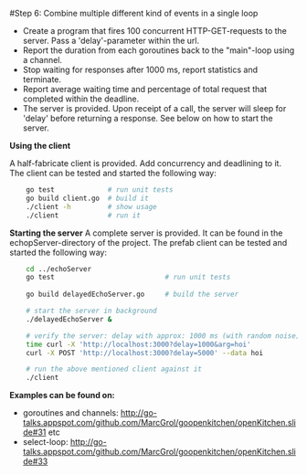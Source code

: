 #Step 6: Combine multiple different kind of events in a single loop

- Create a program that fires 100 concurrent HTTP-GET-requests to the server. Pass a 'delay'-parameter within the url.
- Report the duration from each goroutines back to the "main"-loop using a channel.
- Stop waiting for responses after 1000 ms, report statistics and terminate.
- Report average waiting time and percentage of total request that completed within the deadline.
- The server is provided. Upon receipt of a call, the server will sleep for 'delay' before returning a response. See below on how to start the server.

**Using the client**

A half-fabricate client is provided. Add concurrency and deadlining to it.
The client can be tested and started the following way:
``` sh
    go test             # run unit tests
    go build client.go  # build it
    ./client -h         # show usage
    ./client            # run it
```


**Starting the server**
A complete server is provided. It can be found in the echopServer-directory of the project.
The prefab client can be tested and started the following way:
``` sh
    cd ../echoServer
    go test                           # run unit tests
    
    go build delayedEchoServer.go     # build the server

    # start the server in background
    ./delayedEchoServer &

    # verify the server: delay with approx: 1000 ms (with random noise)
    time curl -X 'http://localhost:3000?delay=1000&arg=hoi'
    curl -X POST 'http://localhost:3000?delay=5000' --data hoi

    # run the above mentioned client against it
    ./client

```

**Examples can be found on:**
- goroutines and channels: http://go-talks.appspot.com/github.com/MarcGrol/goopenkitchen/openKitchen.slide#31 etc
- select-loop: http://go-talks.appspot.com/github.com/MarcGrol/goopenkitchen/openKitchen.slide#33
